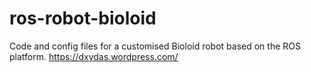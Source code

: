 # ros-robot-bioloid

Code and config files for a customised Bioloid robot based on the ROS platform.
https://dxydas.wordpress.com/
